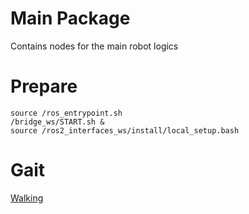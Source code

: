 # Main Package 
Contains nodes for the main robot logics

# Prepare
```
source /ros_entrypoint.sh
/bridge_ws/START.sh &
source /ros2_interfaces_ws/install/local_setup.bash
```

# Gait
[Walking](./README-Walking.md)
